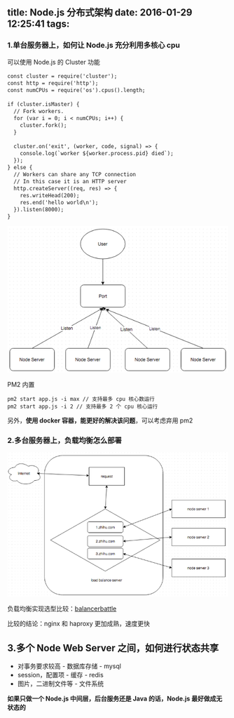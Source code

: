 title: Node.js 分布式架构
date: 2016-01-29 12:25:41
tags:
---

### 1.单台服务器上，如何让 Node.js 充分利用多核心 cpu

可以使用 Node.js 的 Cluster 功能

```
const cluster = require('cluster');
const http = require('http');
const numCPUs = require('os').cpus().length;

if (cluster.isMaster) {
  // Fork workers.
  for (var i = 0; i < numCPUs; i++) {
    cluster.fork();
  }

  cluster.on('exit', (worker, code, signal) => {
    console.log(`worker ${worker.process.pid} died`);
  });
} else {
  // Workers can share any TCP connection
  // In this case it is an HTTP server
  http.createServer((req, res) => {
    res.writeHead(200);
    res.end('hello world\n');
  }).listen(8000);
}
```

![](/images/node_multi_cpu.png)

PM2 内置

```
pm2 start app.js -i max // 支持最多 cpu 核心数运行
pm2 start app.js -i 2 // 支持最多 2 个 cpu 核心运行
```

另外，**使用 docker 容器，能更好的解决该问题**，可以考虑弃用 pm2

### 2.多台服务器上，负载均衡怎么部署

![](/images/node_lb.png)

负载均衡实现选型比较：[balancerbattle](https://github.com/observing/balancerbattle)

比较的结论：nginx 和 haproxy 更加成熟，速度更快

## 3.多个 Node Web Server 之间，如何进行状态共享

- 对事务要求较高 - 数据库存储 - mysql
- session，配置项 - 缓存 - redis
- 图片，二进制文件等 - 文件系统

**如果只做一个 Node.js 中间层，后台服务还是 Java 的话，Node.js 最好做成无状态的**
